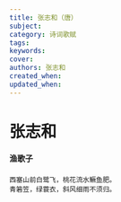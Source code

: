 ```yaml
---
title: 张志和（唐）
subject: 
category: 诗词歌赋
tags: 
keywords: 
cover: 
authors: 张志和
created_when: 
updated_when: 
---
```


# 张志和

#### 渔歌子

```
西塞山前白鹭飞，桃花流水鳜鱼肥。
青箬笠，绿蓑衣，斜风细雨不须归。
```
